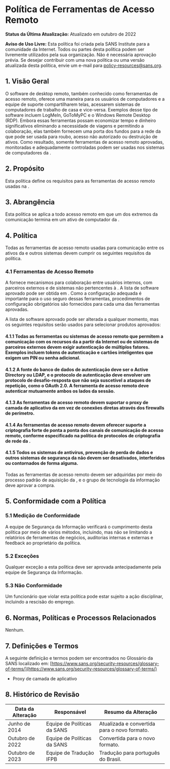 # Política de Ferramentas de Acesso Remoto

**Status da Última Atualização:** Atualizado em outubro de 2022

**Aviso de Uso Livre:** Esta política foi criada pela SANS Institute para a comunidade da Internet. Todos ou partes desta política podem ser livremente utilizados pela sua organização. Não é necessária aprovação prévia. Se desejar contribuir com uma nova política ou uma versão atualizada desta política, envie um e-mail para policy-resources@sans.org.

## 1. Visão Geral

O software de desktop remoto, também conhecido como ferramentas de acesso remoto, oferece uma maneira para os usuários de computadores e a equipe de suporte compartilharem telas, acessarem sistemas de computadores de trabalho de casa e vice-versa. Exemplos desse tipo de software incluem LogMeIn, GoToMyPC e o Windows Remote Desktop (RDP). Embora essas ferramentas possam economizar tempo e dinheiro significativos eliminando a necessidade de viagens e permitindo a colaboração, elas também fornecem uma porta dos fundos para a rede da <Nome da Empresa> que pode ser usada para roubo, acesso não autorizado ou destruição de ativos. Como resultado, somente ferramentas de acesso remoto aprovadas, monitoradas e adequadamente controladas podem ser usadas nos sistemas de computadores da <Nome da Empresa>.

## 2. Propósito

Esta política define os requisitos para as ferramentas de acesso remoto usadas na <Nome da Empresa>.

## 3. Abrangência

Esta política se aplica a todo acesso remoto em que um dos extremos da comunicação termina em um ativo de computador da <Nome da Empresa>.

## 4. Política

Todas as ferramentas de acesso remoto usadas para comunicação entre os ativos da <Nome da Empresa> e outros sistemas devem cumprir os seguintes requisitos da política.

### 4.1 Ferramentas de Acesso Remoto

A <Nome da Empresa> fornece mecanismos para colaboração entre usuários internos, com parceiros externos e de sistemas não pertencentes à <Nome da Empresa>. A lista de software aprovado pode ser obtida em <link-para-lista-de-software-de-acesso-remoto-aprovado>. Como a configuração adequada é importante para o uso seguro dessas ferramentas, procedimentos de configuração obrigatórios são fornecidos para cada uma das ferramentas aprovadas.

A lista de software aprovado pode ser alterada a qualquer momento, mas os seguintes requisitos serão usados para selecionar produtos aprovados:

#### 4.1.1 Todas as ferramentas ou sistemas de acesso remoto que permitem a comunicação com os recursos da <Nome da Empresa> a partir da Internet ou de sistemas de parceiros externos devem exigir autenticação de múltiplos fatores. Exemplos incluem tokens de autenticação e cartões inteligentes que exigem um PIN ou senha adicional.

#### 4.1.2 A fonte do banco de dados de autenticação deve ser o Active Directory ou LDAP, e o protocolo de autenticação deve envolver um protocolo de desafio-resposta que não seja suscetível a ataques de repetição, como o OAuth 2.0. A ferramenta de acesso remoto deve autenticar mutuamente ambos os lados da sessão.

#### 4.1.3 As ferramentas de acesso remoto devem suportar o proxy de camada de aplicativo da <Nome da Empresa> em vez de conexões diretas através dos firewalls de perímetro.

#### 4.1.4 As ferramentas de acesso remoto devem oferecer suporte a criptografia forte de ponta a ponta dos canais de comunicação de acesso remoto, conforme especificado na política de protocolos de criptografia de rede da <Nome da Empresa>.

#### 4.1.5 Todos os sistemas de antivírus, prevenção de perda de dados e outros sistemas de segurança da <Nome da Empresa> não devem ser desativados, interferidos ou contornados de forma alguma.

Todas as ferramentas de acesso remoto devem ser adquiridas por meio do processo padrão de aquisição da <Nome da Empresa>, e o grupo de tecnologia da informação deve aprovar a compra.

## 5. Conformidade com a Política

### 5.1 Medição de Conformidade

A equipe de Segurança da Informação verificará o cumprimento desta política por meio de vários métodos, incluindo, mas não se limitando a relatórios de ferramentas de negócios, auditorias internas e externas e feedback ao proprietário da política.

### 5.2 Exceções

Qualquer exceção a esta política deve ser aprovada antecipadamente pela equipe de Segurança da Informação.

### 5.3 Não Conformidade

Um funcionário que violar esta política pode estar sujeito a ação disciplinar, incluindo a rescisão do emprego.

## 6. Normas, Políticas e Processos Relacionados

Nenhum.

## 7. Definições e Termos

A seguinte definição e termos podem ser encontrados no Glossário da SANS localizado em:
[https://www.sans.org/security-resources/glossary-of-terms/](https://www.sans.org/security-resources/glossary-of-terms/)

- Proxy de camada de aplicativo

## 8. Histórico de Revisão

| Data da Alteração | Responsável | Resumo da Alteração |
|-------------------|------------|-----------------------|
| Junho de 2014 | Equipe de Políticas da SANS | Atualizada e convertida para o novo formato.
| Outubro de 2022 | Equipe de Políticas da SANS | Convertida para o novo formato.
Outubro de 2023 | Equipe de Tradução IFPB | Tradução para português do Brasil.